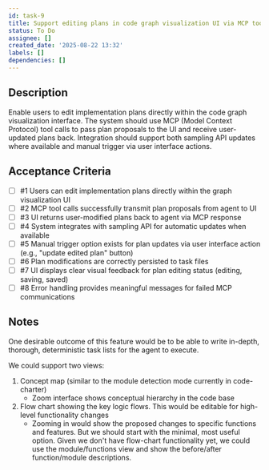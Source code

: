 ```yaml
---
id: task-9
title: Support editing plans in code graph visualization UI via MCP tools
status: To Do
assignee: []
created_date: '2025-08-22 13:32'
labels: []
dependencies: []
---
```


## Description

Enable users to edit implementation plans directly within the code graph visualization interface. The system should use MCP (Model Context Protocol) tool calls to pass plan proposals to the UI and receive user-updated plans back. Integration should support both sampling API updates where available and manual trigger via user interface actions.

## Acceptance Criteria

- [ ] #1 Users can edit implementation plans directly within the graph visualization UI
- [ ] #2 MCP tool calls successfully transmit plan proposals from agent to UI
- [ ] #3 UI returns user-modified plans back to agent via MCP response
- [ ] #4 System integrates with sampling API for automatic updates when available
- [ ] #5 Manual trigger option exists for plan updates via user interface action (e.g., "update edited plan" button)
- [ ] #6 Plan modifications are correctly persisted to task files
- [ ] #7 UI displays clear visual feedback for plan editing status (editing, saving, saved)
- [ ] #8 Error handling provides meaningful messages for failed MCP communications

## Notes

One desirable outcome of this feature would be to be able to write in-depth, thorough, deterministic task lists for the agent to execute.

We could support two views: 
1. Concept map (similar to the module detection mode currently in code-charter)
   - Zoom interface shows conceptual hierarchy in the code base
2. Flow chart showing the key logic flows. This would be editable for high-level functionality changes
   - Zooming in would show the proposed changes to specific functions and features.
But we should start with the minimal, most useful option. Given we don't have flow-chart functionality yet, we could use the module/functions view and show the before/after function/module descriptions.